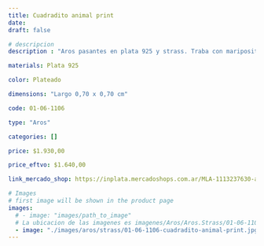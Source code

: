 ```yaml
---
title: Cuadradito animal print
date: 
draft: false

# descripcion
description : "Aros pasantes en plata 925 y strass. Traba con mariposita."

materials: Plata 925

color: Plateado

dimensions: "Largo 0,70 x 0,70 cm"

code: 01-06-1106

type: "Aros"

categories: []

price: $1.930,00

price_eftvo: $1.640,00

link_mercado_shop: https://inplata.mercadoshops.com.ar/MLA-1113237630-aros-en-plata-925-y-strass-cuadradito-animal-print-_JM

# Images
# first image will be shown in the product page
images:
  # - image: "images/path_to_image"
  # La ubicacion de las imagenes es imagenes/Aros/Aros.Strass/01-06-1106-cuadradito-animal-print
  - image: "./images/aros/strass/01-06-1106-cuadradito-animal-print.jpg"
---
```


